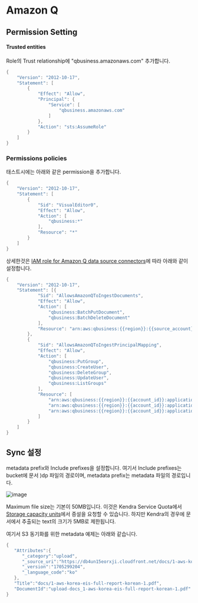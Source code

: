 # Amazon Q

## Permission Setting


#### Trusted entities

Role의 Trust relationship에 "qbusiness.amazonaws.com" 추가합니다.


```java
{
    "Version": "2012-10-17",
    "Statement": [
        {
            "Effect": "Allow",
            "Principal": {
                "Service": [
                    "qbusiness.amazonaws.com"
                ]
            },
            "Action": "sts:AssumeRole"
        }
    ]
}
```

### Permissions policies 

태스트시에는 아래와 같은 permission을 추가합니다. 

```java
{
	"Version": "2012-10-17",
	"Statement": [
		{
			"Sid": "VisualEditor0",
			"Effect": "Allow",
			"Action": [
				"qbusiness:*"
			],
			"Resource": "*"
		}
	]
}
```

상세한것은 [IAM role for Amazon Q data source connectors](https://docs.aws.amazon.com/amazonq/latest/business-use-dg/iam-roles.html#iam-roles-ds)에 따라 아래와 같이 설정합니다.

```java
{
    "Version": "2012-10-17",
    "Statement": [{
            "Sid": "AllowsAmazonQToIngestDocuments",
            "Effect": "Allow",
            "Action": [
                "qbusiness:BatchPutDocument",
                "qbusiness:BatchDeleteDocument"
            ],
            "Resource": "arn:aws:qbusiness:{{region}}:{{source_account}}:application/{{application_id}}/index/{{index_id}}"
        },
        {
            "Sid": "AllowsAmazonQToIngestPrincipalMapping",
            "Effect": "Allow",
            "Action": [
                "qbusiness:PutGroup",
                "qbusiness:CreateUser",
                "qbusiness:DeleteGroup",
                "qbusiness:UpdateUser",
                "qbusiness:ListGroups"
            ],
            "Resource": [
                "arn:aws:qbusiness:{{region}}:{{account_id}}:application/{{application_id}}",
                "arn:aws:qbusiness:{{region}}:{{account_id}}:application/{{application_id}}/index/{{index_id}}",
                "arn:aws:qbusiness:{{region}}:{{account_id}}:application/{{application_id}}/index/{{index_id}}/data-source/*"
            ]
        }
    ]
}
```

## Sync 설정

metadata prefix와 Include prefixes을 설정합니다. 여기서 Include prefixes는 bucket에 문서 )dp 파일의 경로이며, metadata prefix는 metadata 파일의 경로입니다.

![image](https://github.com/kyopark2014/amazon-q/assets/52392004/9a80475b-2cb8-4eee-a887-e736dc2bd455)


Maximum file size는 기본이 50MB입니다. 이것은 Kendra Service Quota에서 [Storage capacity units](https://us-west-2.console.aws.amazon.com/servicequotas/home/services/kendra/quotas/L-E8A56FA5)에서 증설을 요청할 수 있습니다. 하지만 Kendra의 경우에 문서에서 추출되는 text의 크기가 5MB로 제한됩니다.

여기서 S3 동기화를 위한 metadata 예제는 아래와 같습니다.

```java
{
   "Attributes":{
      "_category":"upload",
      "_source_uri":"https://db4un15eorxji.cloudfront.net/docs/1-aws-korea-eis-full-report-korean-1.pdf",
      "_version":"1705299204",
      "_language_code":"ko"
   },
   "Title":"docs/1-aws-korea-eis-full-report-korean-1.pdf",
   "DocumentId":"upload-docs_1-aws-korea-eis-full-report-korean-1.pdf"
}
```
